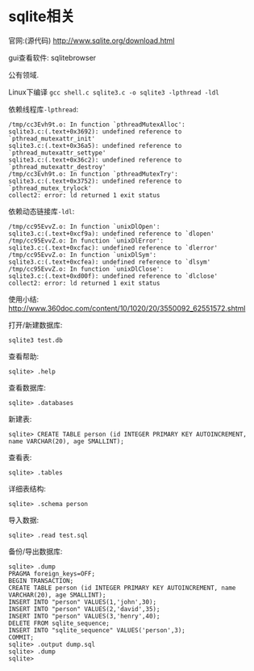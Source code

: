 # sqlite相关

官网:(源代码) http://www.sqlite.org/download.html

gui查看软件: sqlitebrowser

公有领域.

Linux下编译 `gcc shell.c sqlite3.c -o sqlite3 -lpthread -ldl`

依赖线程库`-lpthread`:

```
/tmp/cc3Evh9t.o: In function `pthreadMutexAlloc':
sqlite3.c:(.text+0x3692): undefined reference to `pthread_mutexattr_init'
sqlite3.c:(.text+0x36a5): undefined reference to `pthread_mutexattr_settype'
sqlite3.c:(.text+0x36c2): undefined reference to `pthread_mutexattr_destroy'
/tmp/cc3Evh9t.o: In function `pthreadMutexTry':
sqlite3.c:(.text+0x3752): undefined reference to `pthread_mutex_trylock'
collect2: error: ld returned 1 exit status
```

依赖动态链接库`-ldl`:

```
/tmp/cc95EvvZ.o: In function `unixDlOpen':
sqlite3.c:(.text+0xcf9a): undefined reference to `dlopen'
/tmp/cc95EvvZ.o: In function `unixDlError':
sqlite3.c:(.text+0xcfac): undefined reference to `dlerror'
/tmp/cc95EvvZ.o: In function `unixDlSym':
sqlite3.c:(.text+0xcfea): undefined reference to `dlsym'
/tmp/cc95EvvZ.o: In function `unixDlClose':
sqlite3.c:(.text+0xd00f): undefined reference to `dlclose'
collect2: error: ld returned 1 exit status
```

使用小结: http://www.360doc.com/content/10/1020/20/3550092_62551572.shtml

打开/新建数据库:
```
sqlite3 test.db
```
查看帮助:
```
sqlite> .help
```
查看数据库:
```
sqlite> .databases
```
新建表:
```
sqlite> CREATE TABLE person (id INTEGER PRIMARY KEY AUTOINCREMENT, name VARCHAR(20), age SMALLINT);
```

查看表:
```
sqlite> .tables
```

详细表结构:
```
sqlite> .schema person 
```
导入数据:
```
sqlite> .read test.sql  
```
备份/导出数据库:
```
sqlite> .dump
PRAGMA foreign_keys=OFF;
BEGIN TRANSACTION;
CREATE TABLE person (id INTEGER PRIMARY KEY AUTOINCREMENT, name VARCHAR(20), age SMALLINT);
INSERT INTO "person" VALUES(1,'john',30);
INSERT INTO "person" VALUES(2,'david',35);
INSERT INTO "person" VALUES(3,'henry',40);
DELETE FROM sqlite_sequence;
INSERT INTO "sqlite_sequence" VALUES('person',3);
COMMIT;
sqlite> .output dump.sql
sqlite> .dump
sqlite>
```